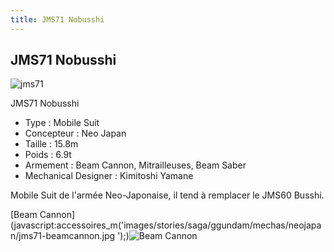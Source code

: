 ```yaml
---
title: JMS71 Nobusshi
---
```


JMS71 Nobusshi
--------------

![jms71](/images/stories/saga/ggundam/mechas/neojapan/jms71.png)


JMS71 Nobusshi   
  
- Type : Mobile Suit  
- Concepteur : Neo Japan  
- Taille : 15.8m  
- Poids : 6.9t  
- Armement : Beam Cannon, Mitrailleuses, Beam Saber  
- Mechanical Designer : Kimitoshi Yamane  
  
Mobile Suit de l'armée Neo-Japonaise, il tend à remplacer le JMS60 Busshi.


[Beam Cannon](javascript:accessoires_m('images/stories/saga/ggundam/mechas/neojapan/jms71-beamcannon.jpg
');)![
Beam Cannon](/images/stories/saga/ggundam/mechas/neojapan/jms71-beamcannon.jpg
) 